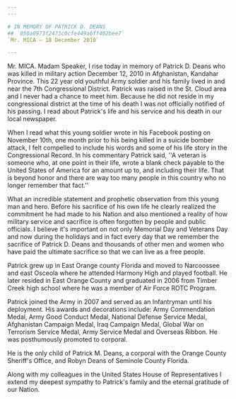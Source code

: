 ```yaml
---
---

# IN MEMORY OF PATRICK D. DEANS
## `050a0973f2473c0cfe449a6ff402bee7`
`Mr. MICA — 18 December 2010`

---
```



Mr. MICA. Madam Speaker, I rise today in memory of Patrick D. Deans 
who was killed in military action December 12, 2010 in Afghanistan, 
Kandahar Province. This 22 year old youthful Army soldier and his 
family lived in and near the 7th Congressional District. Patrick was 
raised in the St. Cloud area and I never had a chance to meet him. 
Because he did not reside in my congressional district at the time of 
his death I was not officially notified of his passing. I read about 
Patrick's life and his service and his death in our local newspaper.

When I read what this young soldier wrote in his Facebook posting on 
November 10th, one month prior to his being killed in a suicide bomber 
attack, I felt compelled to include his words and some of his life 
story in the Congressional Record. In his commentary Patrick said, ''A 
veteran is someone who, at one point in their life, wrote a blank check 
payable to the United States of America for an amount up to, and 
including their life. That is beyond honor and there are way too many 
people in this country who no longer remember that fact.''



What an incredible statement and prophetic observation from this 
young man and hero. Before his sacrifice of his own life he clearly 
realized the commitment he had made to his Nation and also mentioned a 
reality of how military service and sacrifice is often forgotten by 
people and public officials. I believe it's important on not only 
Memorial Day and Veterans Day and now during the holidays and in fact 
every day that we remember the sacrifice of Patrick D. Deans and 
thousands of other men and women who have paid the ultimate sacrifice 
so that we can live as a free people.

Patrick grew up in East Orange county Florida and moved to Narcoossee 
and east Osceola where he attended Harmony High and played football. He 
later resided in East Orange County and graduated in 2006 from Timber 
Creek high school where he was a member of Air Force ROTC Program.

Patrick joined the Army in 2007 and served as an Infantryman until 
his deployment. His awards and decorations include: Army Commendation 
Medal, Army Good Conduct Medal, National Defense Service Medal, 
Afghanistan Campaign Medal, Iraq Campaign Medal, Global War on 
Terrorism Service Medal, Army Service Medal and Overseas Ribbon. He was 
posthumously promoted to corporal.

He is the only child of Patrick M. Deans, a corporal with the Orange 
County Sheriff's Office, and Robyn Deans of Seminole County Florida.

Along with my colleagues in the United States House of 
Representatives I extend my deepest sympathy to Patrick's family and 
the eternal gratitude of our Nation.
